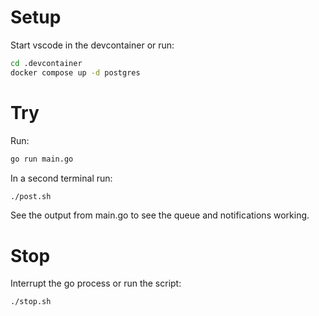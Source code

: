 # Setup
Start vscode in the devcontainer or
run:
```bash
cd .devcontainer
docker compose up -d postgres
```

# Try

Run:
```bash
go run main.go
```

In a second terminal run:
```bash
./post.sh
```

See the output from main.go to see the queue and notifications working.

# Stop
Interrupt the go process or run the script:
```bash
./stop.sh
```
